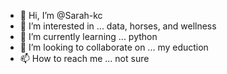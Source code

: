 - 👋 Hi, I’m @Sarah-kc
- 👀 I’m interested in ... data, horses, and wellness
- 🌱 I’m currently learning ... python  
- 💞️ I’m looking to collaborate on ... my eduction
- 📫 How to reach me ... not sure

<!---
Sarah-kc/Sarah-kc is a ✨ special ✨ repository because its `README.md` (this file) appears on your GitHub profile.
You can click the Preview link to take a look at your changes.
--->

